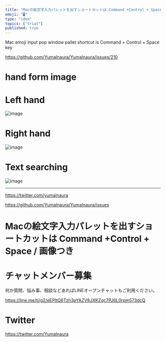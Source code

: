 ```yaml
---
title: "Macの絵文字入力パレットを出すショートカットは Command +Control + Space  / 画像つき"
emoji: "🖥"
type: "idea"
topics: ["trial"]
published: true
---
```


Mac emoji input pop window pallet shortcut is Command + Control + Space key 

https://github.com/YumaInaura/YumaInaura/issues/210


#  hand form image 

# Left hand

![image](https://user-images.githubusercontent.com/13635059/50635418-6923ac00-0f95-11e9-8519-3805965487df.png)

# Right hand

![image](https://user-images.githubusercontent.com/13635059/50635429-75a80480-0f95-11e9-8f99-4ef1ac833b10.png)

# Text searching

![image](https://user-images.githubusercontent.com/13635059/50635438-80fb3000-0f95-11e9-8050-e263590922d1.png)

---

https://twitter.com/yumainaura

https://github.com/YumaInaura/YumaInaura/issues


# Macの絵文字入力パレットを出すショートカットは Command +Control + Space  / 画像つき









<!-- Update From Qiita API -->

# チャットメンバー募集


何か質問、悩み事、相談などあればLINEオープンチャットもご利用ください。

https://line.me/ti/g2/eEPltQ6Tzh3pYAZV8JXKZqc7PJ6L0rpm573dcQ





# Twitter


https://twitter.com/YumaInaura


<!-- Update From Qiita API -->


